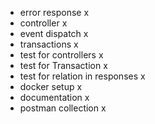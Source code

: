 - error response    x
- controller x
- event dispatch x
- transactions x
- test for controllers x
- test for Transaction x
- test for relation in responses x
- docker setup x
- documentation  x
- postman collection x
